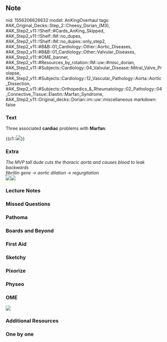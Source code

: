 ## Note
nid: 1556206626632
model: AnKingOverhaul
tags: #AK_Original_Decks::Step_2::Cheesy_Dorian_(M3), #AK_Step2_v11::!Shelf::#Cards_AnKing_Skipped, #AK_Step2_v11::!Shelf::IM::no_dupes, #AK_Step2_v11::!Shelf::IM::no_dupes::only_step2, #AK_Step2_v11::#B&B::01_Cardiology::Other::Aortic_Diseases, #AK_Step2_v11::#B&B::01_Cardiology::Other::Valvular_Diseases, #AK_Step2_v11::#OME_banner, #AK_Step2_v11::#Resources_by_rotation::IM::uw::#misc_dorian, #AK_Step2_v11::#Subjects::Cardiology::04_Valvular_Disease::Mitral_Valve_Prolapse, #AK_Step2_v11::#Subjects::Cardiology::12_Vascular_Pathology::Aorta::Aortic_Dissection, #AK_Step2_v11::#Subjects::Orthopedics_&_Rheumatology::02_Pathology::04_Connective_Tissue::Elastin::Marfan_Syndrome, #AK_Step2_v11::Original_decks::Dorian::im::uw::miscellaneous
markdown: false

### Text
Three associated <b>cardiac</b> problems with <b>Marfan</b>:
<div>
  {{c1::<img src="paste-8954096279093249.jpg">}}
</div>

### Extra
<div>
  <i>The MVP tall dude cuts the thoracic aorta and causes blood to
  leak backwards</i>
  <div>
    <i>fibrillin gene → aortic dilation → regurgitation</i>
  </div>
</div>
<div>
  <i><img src="marfan.png"><img src=
  "paste-1666318461829121.jpg"></i>
</div>

### Lecture Notes


### Missed Questions


### Pathoma


### Boards and Beyond


### First Aid


### Sketchy


### Pixorize


### Physeo


### OME
<div class="ome-widget">
  <a href="https://onlinemeded.org?ref=anki"><img src=
  "_OME_AnkiFlashcards_General_3.png"></a>
</div>

### Additional Resources


### One by one

